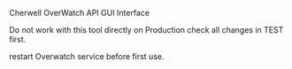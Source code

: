 Cherwell OverWatch API GUI Interface

Do not work with this tool directly on Production check all changes in TEST first. 

restart Overwatch service before first use.
